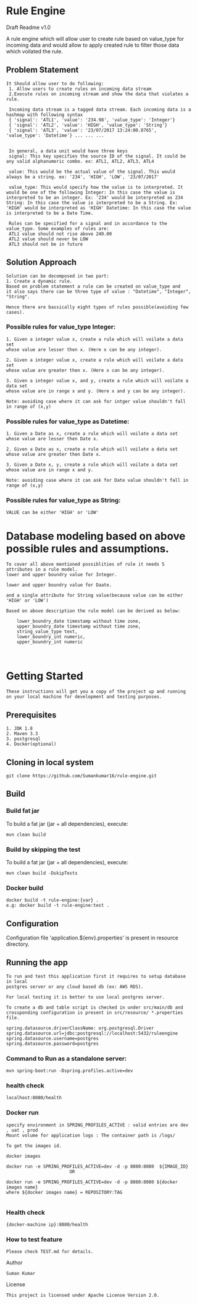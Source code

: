 # Rule Engine
Draft Readme v1.0

A rule engine which will allow user to create rule based on value_type for 
incoming data and would allow to apply created rule to filter those data which voilated the rule.
 
## Problem Statement 
```
It Should allow user to do following:
 1. Allow users to create rules on incoming data stream
 2.Execute rules on incoming stream and show the data that violates a rule.
 
 Incoming data stream is a tagged data stream. Each incoming data is a hashmap with following syntax 
 { 'signal': 'ATL1', 'value': '234.98', 'value_type': 'Integer'} 
 { 'signal': 'ATL2', 'value': 'HIGH', 'value_type': 'String'}
 { 'signal': 'ATL3', 'value': '23/07/2017 13:24:00.8765', 'value_type': 'Datetime'} ... ... ...
 
 
 In general, a data unit would have three keys
 signal: This key specifies the source ID of the signal. It could be any valid alphanumeric combo. ex: ATL1, ATL2, ATL3, ATL4 
 
 value: This would be the actual value of the signal. This would always be a string. ex: '234', 'HIGH', 'LOW', '23/07/2017' 
 
 value_type: This would specify how the value is to interpreted. It would be one of the following Integer: In this case the value is interpreted to be an integer. Ex: '234' would be interpreted as 234 String: In this case the value is interpreted to be a String. Ex: 'HIGH' would be interpreted as 'HIGH' Datetime: In this case the value is interpreted to be a Date Time.
 
 Rules can be specified for a signal and in accordance to the value_type. Some examples of rules are:
 ATL1 value should not rise above 240.00 
 ATL2 value should never be LOW
 ATL3 should not be in future
```

## Solution Approach
```
Solution can be decomposed in two part:
1. Create a dynamic rule.
Based on problem statement a rule can be created on value_type and
it also says there can be three type of value : "Datetime", "Integer", "String".

Hence there are bassically eight types of rules possible(avoiding few cases).
```

### Possible rules for value_type Integer:
```
1. Given a integer value x, create a rule which will voilate a data set
whose value are lesser then x. (Here x can be any integer).

2. Given a integer value x, create a rule which will voilate a data set
whose value are greater then x. (Here x can be any integer).

3. Given a integer value x, and y, create a rule which will voilate a data set
whose value are in range x and y. (Here x and y can be any integer).

Note: avoiding case where it can ask for intger value shouldn't fall in range of (x,y)
```

### Possible rules for value_type as Datetime:
```
1. Given a Date as x, create a rule which will voilate a data set
whose value are lesser then Date x.

2. Given a Date as x, create a rule which will voilate a data set
whose value are greater then Date x.

3. Given a Date x, y, create a rule which will voilate a data set
whose value are in range x and y.

Note: avoiding case where it can ask for Date value shouldn't fall in range of (x,y)
``` 

### Possible rules for value_type as String: 
```
VALUE can be either 'HIGH' or 'LOW'

```

# Database modeling based on above possible rules and assumptions.

```
To cover all above mentioned possiblities of rule it needs 5 attributes in a rule model.
lower and upper boundry value for Integer.

lower and upper boundry value for Daate.

and a single attribute for String value(because value can be either 'HIGH' or 'LOW')

Based on above description the rule model can be derived as below:

    lower_boundry_date timestamp without time zone,
	upper_boundry_date timestamp without time zone,
	string_value_type text,
	lower_boundry_int numeric,
	upper_boundry_int numeric
	
	
``` 

# Getting Started 
```
These instructions will get you a copy of the project up and running on your local machine for development and testing purposes.
```

## Prerequisites
```
1. JDK 1.8
2. Maven 3.3
3. postgresql
4. Docker(optional)

```
## Cloning in local system

```
git clone https://github.com/Sumankumar16/rule-engine.git

```

## Build

### Build fat jar
To build a fat jar (jar + all dependencies), execute:

```
mvn clean build
```

### Build by skipping the test
To build a fat jar (jar + all dependencies), execute:

```
mvn clean build -DskipTests
```


### Docker build
```
docker build -t rule-engine:{var} .
e.g: docker build -t rule-engine:test .
```

## Configuration

Configuration file 'application.${env}.properties' is present in resource directory.

## Running the app
```
To run and test this application first it requires to setup database in local
postgres server or any cloud based db (ex: AWS RDS).

For local testing it is better to use local postgres server.

To create a db and table script is checked in under src/main/db and crossponding configuration is present in src/resource/ *.properties file.

spring.datasource.driverClassName: org.postgresql.Driver
spring.datasource.url=jdbc:postgresql://localhost:5432/ruleengine
spring.datasource.username=postgres
spring.datasource.password=postgres

```
### Command to Run as a standalone server:
```
mvn spring-boot:run -Dspring.profiles.active=dev
```

### health check

```
localhost:8080/health
```


### Docker run
```
specify environment in SPRING_PROFILES_ACTIVE : valid entries are dev , uat , prod
Mount volume for application logs : The container path is /logs/

To get the images id.

docker images 

docker run -e SPRING_PROFILES_ACTIVE=dev -d -p 8080:8080  ${IMAGE_ID} 
 						OR
 						
docker run -e SPRING_PROFILES_ACTIVE=dev -d -p 8080:8080 ${docker images name}
where ${docker images name} = REPOSITORY:TAG 
				
```
### Health check 
```
{docker-machine ip}:8080/health 
```
 
### How to test feature

```
Please check TEST.md for details.
```
Author
```
Suman Kumar
```

License
```
This project is licensed under Apache License Version 2.0.
```